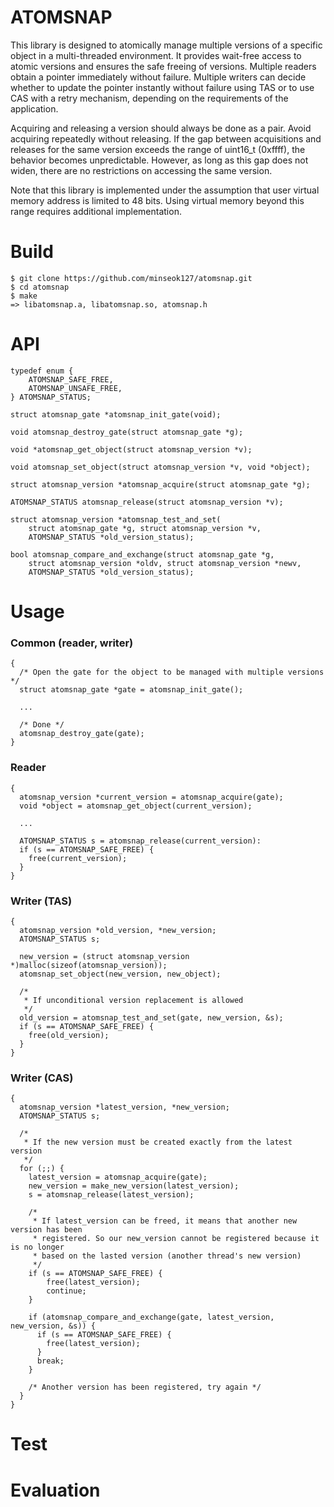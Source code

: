 # ATOMSNAP

This library is designed to atomically manage multiple versions of a specific object in a multi-threaded environment. It provides wait-free access to atomic versions and ensures the safe freeing of versions. Multiple readers obtain a pointer immediately without failure. Multiple writers can decide whether to update the pointer instantly without failure using TAS or to use CAS with a retry mechanism, depending on the requirements of the application.

Acquiring and releasing a version should always be done as a pair. Avoid acquiring repeatedly without releasing. If the gap between acquisitions and releases for the same version exceeds the range of uint16_t (0xffff), the behavior becomes unpredictable. However, as long as this gap does not widen, there are no restrictions on accessing the same version. 

Note that this library is implemented under the assumption that user virtual memory address is limited to 48 bits. Using virtual memory beyond this range requires additional implementation.

# Build
```
$ git clone https://github.com/minseok127/atomsnap.git
$ cd atomsnap
$ make
=> libatomsnap.a, libatomsnap.so, atomsnap.h
```

# API
```
typedef enum {
	ATOMSNAP_SAFE_FREE,
	ATOMSNAP_UNSAFE_FREE,
} ATOMSNAP_STATUS;

struct atomsnap_gate *atomsnap_init_gate(void);

void atomsnap_destroy_gate(struct atomsnap_gate *g);

void *atomsnap_get_object(struct atomsnap_version *v);

void atomsnap_set_object(struct atomsnap_version *v, void *object);

struct atomsnap_version *atomsnap_acquire(struct atomsnap_gate *g);

ATOMSNAP_STATUS atomsnap_release(struct atomsnap_version *v);

struct atomsnap_version *atomsnap_test_and_set(
	struct atomsnap_gate *g, struct atomsnap_version *v,
	ATOMSNAP_STATUS *old_version_status);

bool atomsnap_compare_and_exchange(struct atomsnap_gate *g,
	struct atomsnap_version *oldv, struct atomsnap_version *newv,
	ATOMSNAP_STATUS *old_version_status);
```

# Usage

### Common (reader, writer)
```
{
  /* Open the gate for the object to be managed with multiple versions */
  struct atomsnap_gate *gate = atomsnap_init_gate();

  ...

  /* Done */
  atomsnap_destroy_gate(gate);
}
```

### Reader
```
{
  atomsnap_version *current_version = atomsnap_acquire(gate);
  void *object = atomsnap_get_object(current_version);

  ...

  ATOMSNAP_STATUS s = atomsnap_release(current_version):
  if (s == ATOMSNAP_SAFE_FREE) {
    free(current_version);
  }
}
```

### Writer (TAS)
```
{
  atomsnap_version *old_version, *new_version;
  ATOMSNAP_STATUS s;

  new_version = (struct atomsnap_version *)malloc(sizeof(atomsnap_version));
  atomsnap_set_object(new_version, new_object);
  
  /*
   * If unconditional version replacement is allowed
   */
  old_version = atomsnap_test_and_set(gate, new_version, &s);
  if (s == ATOMSNAP_SAFE_FREE) {
    free(old_version);
  }
}
```

### Writer (CAS)
```
{
  atomsnap_version *latest_version, *new_version;
  ATOMSNAP_STATUS s;

  /* 
   * If the new version must be created exactly from the latest version
   */
  for (;;) {
    latest_version = atomsnap_acquire(gate);
    new_version = make_new_version(latest_version);
    s = atomsnap_release(latest_version);

    /*
     * If latest_version can be freed, it means that another new version has been 
     * registered. So our new_version cannot be registered because it is no longer
     * based on the lasted version (another thread's new version)
     */
    if (s == ATOMSNAP_SAFE_FREE) {
        free(latest_version);
        continue;
    }

    if (atomsnap_compare_and_exchange(gate, latest_version, new_version, &s)) {
      if (s == ATOMSNAP_SAFE_FREE) {
        free(latest_version);
      }
      break;
    }

    /* Another version has been registered, try again */
  }
}
```

# Test

# Evaluation
